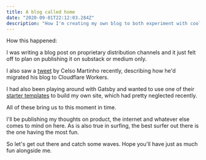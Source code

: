 ```yaml
---
title: A blog called home
date: "2020-09-01T22:12:03.284Z"
description: "How I'm creating my own blog to both experiment with cool new tech and to own my channel."
---
```


How this happened:

I was writing a blog post on proprietary distribution channels and it just felt off to plan on publishing it on substack or medium only.

I also saw a [tweet](https://twitter.com/celso/status/1300144121932320769) by Celso Martinho recently, describing how he'd migrated his blog to Cloudflare Workers. 

I had also been playing around with Gatsby and wanted to use one of their [starter templates](https://github.com/gatsbyjs/gatsby-starter-blog) to build my own site, which had pretty neglected recently. 

All of these bring us to this moment in time. 

I'll be publishing my thoughts on product, the internet and whatever else comes to mind on here. As is also true in surfing, the best surfer out there is the one having the most fun. 

So let's get out there and catch some waves. Hope you'll have just as much fun alongside me.
